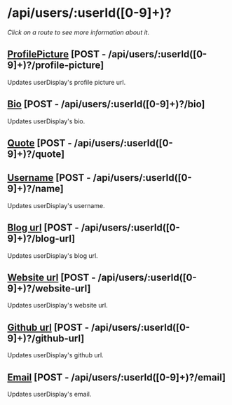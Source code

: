 # /api/users/:userId([0-9]+)?

*Click on a route to see more information about it.*

## [ProfilePicture](profile-picture.md) [POST - /api/users/:userId([0-9]+)?/profile-picture]

Updates userDisplay's profile picture url.

## [Bio](bio.md) [POST - /api/users/:userId([0-9]+)?/bio]

Updates userDisplay's bio.

## [Quote](quote.md) [POST - /api/users/:userId([0-9]+)?/quote]

## [Username](username.md) [POST - /api/users/:userId([0-9]+)?/name]

Updates userDisplay's username.

## [Blog url](blog-url.md) [POST - /api/users/:userId([0-9]+)?/blog-url]

Updates userDisplay's blog url.

## [Website url](website-url.md) [POST - /api/users/:userId([0-9]+)?/website-url]

Updates userDisplay's website url.

## [Github url](github-url.md) [POST - /api/users/:userId([0-9]+)?/github-url]

Updates userDisplay's github url.

## [Email](email.md) [POST - /api/users/:userId([0-9]+)?/email]

Updates userDisplay's email.
